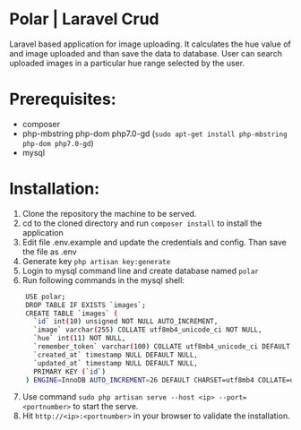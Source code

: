# Polar | Laravel Crud
Laravel based application for image uploading. It calculates the hue value of and image uploaded and than save the data to database. User can search uploaded images in a particular hue range selected by the user.
# Prerequisites:
-   composer
-   php-mbstring php-dom php7.0-gd  (```sudo apt-get install php-mbstring php-dom php7.0-gd```)
-   mysql

# Installation:

  1. Clone the repository the machine to be served.
  2. cd to the cloned directory and run ```composer install``` to install the application
  3. Edit file .env.example and update the credentials and config. Than save the file as .env
  4. Generate key ```php artisan key:generate```
  5. Login to mysql command line and create database named ```polar```
  6. Run following commands in the mysql shell:

```sh 
    USE polar;
    DROP TABLE IF EXISTS `images`;
    CREATE TABLE `images` (
      `id` int(10) unsigned NOT NULL AUTO_INCREMENT,
      `image` varchar(255) COLLATE utf8mb4_unicode_ci NOT NULL,
      `hue` int(11) NOT NULL,
      `remember_token` varchar(100) COLLATE utf8mb4_unicode_ci DEFAULT NULL,
      `created_at` timestamp NULL DEFAULT NULL,
      `updated_at` timestamp NULL DEFAULT NULL,
      PRIMARY KEY (`id`)
    ) ENGINE=InnoDB AUTO_INCREMENT=26 DEFAULT CHARSET=utf8mb4 COLLATE=utf8mb4_unicode_ci;
```

  7. Use command ```sudo php artisan serve --host <ip> --port=<portnumber>``` to start the serve.
  8. Hit ```http://<ip>:<portnumber>``` in your browser to validate the installation.

